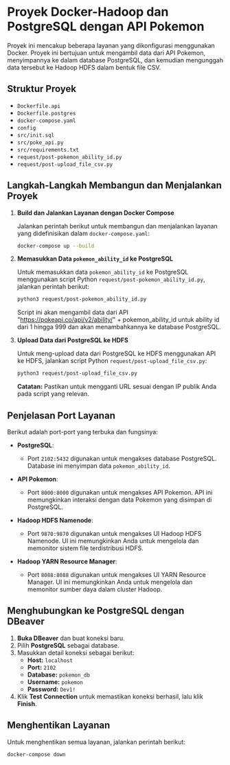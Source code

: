 # Proyek Docker-Hadoop dan PostgreSQL dengan API Pokemon

Proyek ini mencakup beberapa layanan yang dikonfigurasi menggunakan Docker. Proyek ini bertujuan untuk mengambil data dari API Pokemon, menyimpannya ke dalam database PostgreSQL, dan kemudian mengunggah data tersebut ke Hadoop HDFS dalam bentuk file CSV.

## Struktur Proyek

- `Dockerfile.api`
- `Dockerfile.postgres`
- `docker-compose.yaml`
- `config`
- `src/init.sql`
- `src/poke_api.py`
- `src/requirements.txt`
- `request/post-pokemon_ability_id.py`
- `request/post-upload_file_csv.py`

## Langkah-Langkah Membangun dan Menjalankan Proyek

1. **Build dan Jalankan Layanan dengan Docker Compose**

    Jalankan perintah berikut untuk membangun dan menjalankan layanan yang didefinisikan dalam `docker-compose.yaml`:

    ```sh
    docker-compose up --build
    ```

2. **Memasukkan Data `pokemon_ability_id` ke PostgreSQL**

    Untuk memasukkan data `pokemon_ability_id` ke PostgreSQL menggunakan script Python `request/post-pokemon_ability_id.py`, jalankan perintah berikut:

    ```sh
    python3 request/post-pokemon_ability_id.py
    ```

    Script ini akan mengambil data dari API "https://pokeapi.co/api/v2/ability/" + pokemon_ability_id untuk ability id dari 1 hingga 999 dan akan menambahkannya ke database PostgreSQL.

3. **Upload Data dari PostgreSQL ke HDFS**

    Untuk meng-upload data dari PostgreSQL ke HDFS menggunakan API ke HDFS, jalankan script Python `request/post-upload_file_csv.py`:

    ```sh
    python3 request/post-upload_file_csv.py
    ```

    **Catatan:** Pastikan untuk mengganti URL sesuai dengan IP publik Anda pada script yang relevan.

## Penjelasan Port Layanan

Berikut adalah port-port yang terbuka dan fungsinya:

- **PostgreSQL**: 
  - Port `2102:5432` digunakan untuk mengakses database PostgreSQL. Database ini menyimpan data `pokemon_ability_id`.

- **API Pokemon**: 
  - Port `8000:8000` digunakan untuk mengakses API Pokemon. API ini memungkinkan interaksi dengan data Pokemon yang disimpan di PostgreSQL.

- **Hadoop HDFS Namenode**:
  - Port `9870:9870` digunakan untuk mengakses UI Hadoop HDFS Namenode. UI ini memungkinkan Anda untuk mengelola dan memonitor sistem file terdistribusi HDFS.

- **Hadoop YARN Resource Manager**:
  - Port `8088:8088` digunakan untuk mengakses UI YARN Resource Manager. UI ini memungkinkan Anda untuk mengelola dan memonitor sumber daya dalam cluster Hadoop.

## Menghubungkan ke PostgreSQL dengan DBeaver

1. **Buka DBeaver** dan buat koneksi baru.
2. Pilih **PostgreSQL** sebagai database.
3. Masukkan detail koneksi sebagai berikut:
    - **Host:** `localhost`
    - **Port:** `2102`
    - **Database:** `pokemon_db`
    - **Username:** `pokemon`
    - **Password:** `Dev1!`
4. Klik **Test Connection** untuk memastikan koneksi berhasil, lalu klik **Finish**.

## Menghentikan Layanan
Untuk menghentikan semua layanan, jalankan perintah berikut:

```sh
docker-compose down
```






